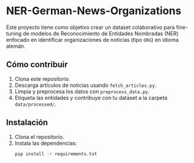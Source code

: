 # NER-German-News-Organizations

Este proyecto tiene como objetivo crear un dataset colaborativo para fine-tuning de modelos de Reconocimiento de Entidades Nombradas (NER) enfocado en identificar organizaciones de noticias (tipo `ORG`) en idioma alemán.

## Cómo contribuir

1. Clona este repositorio.
2. Descarga artículos de noticias usando `fetch_articles.py`.
3. Limpia y preprocesa los datos con `preprocess_data.py`.
4. Etiqueta las entidades y contribuye con tu dataset a la carpeta `data/processed/`.

## Instalación

1. Clona el repositorio.
2. Instala las dependencias:
   ```bash
   pip install -r requirements.txt
